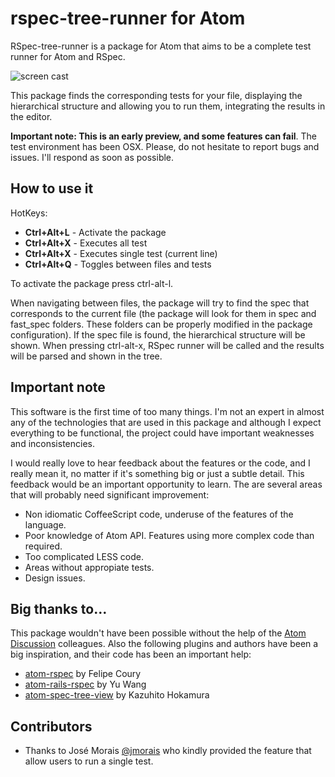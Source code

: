 # rspec-tree-runner for Atom

RSpec-tree-runner is a package for Atom that aims to be a complete test runner for Atom and RSpec.

![screen cast](http://jacobmendoza.github.io/rspec-tree-runner/demo.gif)

This package finds the corresponding tests for your file, displaying the hierarchical structure and allowing you to run them, integrating the results in the editor.

**Important note: This is an early preview, and some features can fail**. The test environment has been OSX. Please, do not hesitate to report bugs and issues. I'll respond as soon as possible.

## How to use it
HotKeys:
- __Ctrl+Alt+L__ - Activate the package
- __Ctrl+Alt+X__ - Executes all test
- __Ctrl+Alt+X__ - Executes single test (current line)
- __Ctrl+Alt+Q__ - Toggles between files and tests

To activate the package press ctrl-alt-l.

When navigating between files, the package will try to find the spec that corresponds to the current file (the package will look for them in spec and fast_spec folders. These folders can be properly modified in the package configuration). If the spec file is found, the hierarchical structure will be shown. When pressing ctrl-alt-x, RSpec runner will be called and the results will be parsed and shown in the tree.

## Important note
This software is the first time of too many things. I'm not an expert in almost any of the technologies that are used in this package and although I expect everything to be functional, the project could have important weaknesses and inconsistencies.

I would really love to hear feedback about the features or the code, and I really mean it, no matter if it's something big or just a subtle detail. This feedback would be an important opportunity to learn. The are several areas that will probably need significant improvement:

* Non idiomatic CoffeeScript code, underuse of the features of the language.
* Poor knowledge of Atom API. Features using more complex code than required.
* Too complicated LESS code.
* Areas without appropiate tests.
* Design issues.

## Big thanks to…
This package wouldn't have been possible without the help of the [Atom Discussion](https://discuss.atom.io/) colleagues. Also the following plugins and authors have been a big inspiration, and their code has been an important help:

- [atom-rspec](https://github.com/fcoury/atom-rspec) by Felipe Coury
- [atom-rails-rspec](https://github.com/wangyuhere/atom-rails-rspec) by Yu Wang
- [atom-spec-tree-view](https://github.com/hokaccha/atom-spec-tree-view) by Kazuhito Hokamura

## Contributors

- Thanks to José Morais [@jmorais](https://github.com/jmorais) who kindly provided the feature that allow users to run a single test.
